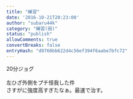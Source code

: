 ```yaml
---
title: "練習"
date: '2016-10-21T20:23:00'
author: "subaru44k"
category: "練習(弱)"
status: "publish"
allowComments: true
convertBreaks: false
entryHash: "d9760bb622d4c56ef394f6aabe7bfc72"
---
```

20分ジョグ<br>
<br>
左ひざ外側をプチ怪我した件<br>
さすがに強度高すぎたなぁ。最速で治す。
